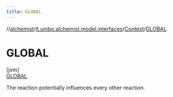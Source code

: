 ```yaml
---
title: GLOBAL
---
```

//[alchemist](../../../../index.html)/[it.unibo.alchemist.model.interfaces](../../index.html)/[Context](../index.html)/[GLOBAL](index.html)



# GLOBAL



[jvm]\
[GLOBAL](index.html)



The reaction potentially influences every other reaction.


